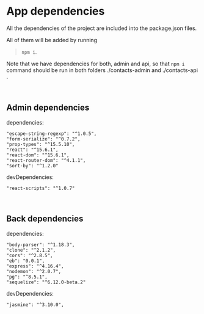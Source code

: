# App dependencies
All the dependencies of the project are included into the package.json files.

All of them will be added by running 

> `npm i`.

Note that we have dependencies for both, admin and api, so that `npm i` command should be run in both folders ./contacts-admin and ./contacts-api .

<br>

## Admin dependencies
dependencies:

    "escape-string-regexp": "^1.0.5",
    "form-serialize": "^0.7.2",
    "prop-types": "^15.5.10",
    "react": "^15.6.1",
    "react-dom": "^15.6.1",
    "react-router-dom": "^4.1.1",
    "sort-by": "^1.2.0"

devDependencies:

    "react-scripts": "^1.0.7"

<br>

## Back dependencies
dependencies:

    "body-parser": "^1.18.3",
    "clone": "^2.1.2",
    "cors": "^2.8.5",
    "eb": "0.0.1",
    "express": "^4.16.4",
    "nodemon": "^2.0.7",
    "pg": "^8.5.1",
    "sequelize": "^6.12.0-beta.2"

devDependencies:

    "jasmine": "^3.10.0",